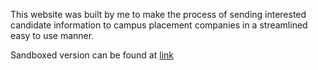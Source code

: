 This website was built by me to make the process of sending interested candidate information to campus placement companies in a streamlined easy to use manner.

Sandboxed version can be found at [link](https://paren1994.000webhostapp.com/)